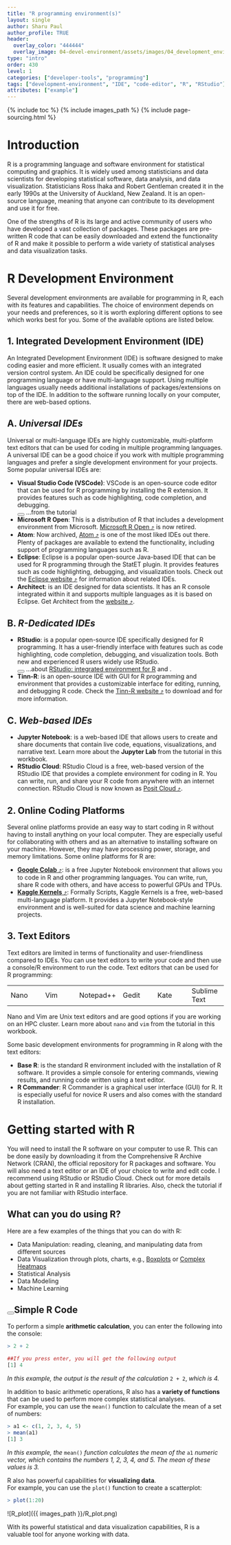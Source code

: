 ```yaml
---
title: "R programming environment(s)"
layout: single
author: Sharu Paul
author_profile: TRUE
header:
  overlay_color: "444444"
  overlay_image: 04-devel-environment/assets/images/04_development_envir_banner.png
type: "intro"
order: 430
level: 1
categories: ["developer-tools", "programming"]
tags: ["development-environment", "IDE", "code-editor", "R", "RStudio"]
attributes: ["example"]
---
```


{% include toc %}
{% include images_path %}
{% include page-sourcing.html %}


# Introduction

<div class="note" markdown="1">
R is a programming language and software environment for statistical computing and graphics. It is widely used among statisticians and data scientists for developing statistical software, data analysis, and data visualization. Statisticians Ross Ihaka and Robert Gentleman created it in the early 1990s at the University of Auckland, New Zealand. It is an open-source language, meaning that anyone can contribute to its development and use it for free.
</div>

One of the strengths of R is its large and active community of users who have developed a vast collection of packages. These packages are pre-written R code that can be easily downloaded and extend the functionality of R and make it possible to perform a wide variety of statistical analyses and data visualization tasks.


# R Development Environment

Several development environments are available for programming in R, each with its features and capabilities. The choice of environment depends on your needs and preferences, so it is worth exploring different options to see which works best for you. Some of the available options are listed below.


## 1. Integrated Development Environment (IDE)
An Integrated Development Environment (IDE) is software designed to make coding easier and more efficient. It usually comes with an integrated version control system. An IDE could be specifically designed for one programming language or have multi-language support. Using multiple languages usually needs additional installations of packages/extensions on top of the IDE. In addition to the software running locally on your computer, there are web-based options.


## <b class="level-1">A.</b> *Universal IDEs*
Universal or multi-language IDEs are highly customizable, multi-platform text editors that can be used for coding in multiple programming languages. A universal IDE can be a good choice if you work with multiple programming languages and prefer a single development environment for your projects. Some popular universal IDEs are:

* **Visual Studio Code (VSCode)**: VSCode is an open-source code editor that can be used for R programming by installing the R extension. It provides features such as code highlighting, code completion, and debugging. <br><button class="btn more"></button> ...from the tutorial <a class="t-links" href="411" title="true"></a>
* **Microsoft R Open**: This is a distribution of R that includes a development environment from Microsoft. <a href="https://learn.microsoft.com/en-us/answers/questions/1335739/link-to-download-r-open-4-0-2" target="_blank">Microsoft R Open ⤴</a> is now retired.
* **Atom**: Now archived, <a href="https://github.blog/2022-06-08-sunsetting-atom/" target="_blank">Atom ⤴</a> is one of the most liked IDEs out there. Plenty of packages are available to extend the functionality, including support of programming languages such as R.
* **Eclipse**: Eclipse is a popular open-source Java-based IDE that can be used for R programming through the StatET plugin. It provides features such as code highlighting, debugging, and visualization tools. Check out the <a href="https://www.eclipse.org/ide/" target="_blank">Eclipse website ⤴</a> for information about related IDEs.
* **Architect**: is an IDE designed for data scientists. It has an R console integrated within it and supports multiple languages as it is based on Eclipse. Get Architect from the <a href="https://www.getarchitect.io/" target="_blank">website ⤴</a>.


## <b class="level-1">B.</b> *R-Dedicated IDEs*

* **RStudio**: is a popular open-source IDE specifically designed for R programming. It has a user-friendly interface with features such as code highlighting, code completion, debugging, and visualization tools. Both new and experienced R users widely use RStudio. <br><button class="btn more"></button> ...about <a class="t-links" href="431">RStudio: integrated environment for R</a> and <a class="t-links" href="432" title="true"></a>.
* **Tinn-R**: is an open-source IDE with GUI for R programming and environment that provides a customizable interface for editing, running, and debugging R code. Check the <a href="https://tinn-r.org/en/" target="_blank">Tinn-R website ⤴</a> to download and for more information.


## <b class="level-1">C.</b> *Web-based IDEs*
* **Jupyter Notebook**: is a web-based IDE that allows users to create and share documents that contain live code, equations, visualizations, and narrative text. Learn more about the **Jupyter Lab** from the tutorial <a class="t-links" href="412" title="true"></a> in this workbook.
* **RStudio Cloud**: RStudio Cloud is a free, web-based version of the RStudio IDE that provides a complete environment for coding in R. You can write, run, and share your R code from anywhere with an internet connection. RStudio Cloud is now known as <a href="https://posit.cloud/" target="_blank">Posit Cloud ⤴</a>.


## 2. Online Coding Platforms

Several online platforms provide an easy way to start coding in R without having to install anything on your local computer. They are especially useful for collaborating with others and as an alternative to installing software on your machine. However, they may have processing power, storage, and memory limitations. Some online platforms for R are:

* <a href="https://colab.research.google.com/" target="_blank"><b>Google Colab</b> ⤴</a>: is a free Jupyter Notebook environment that allows you to code in R and other programming languages. You can write, run, share R code with others, and have access to powerful GPUs and TPUs.
* <a href="https://www.kaggle.com/code" target="_blank"><b>Kaggle Kernels</b> ⤴</a>: Formally Scripts, Kaggle Kernels is a free, web-based multi-language platform. It provides a Jupyter Notebook-style environment and is well-suited for data science and machine learning projects.


## 3. Text Editors

Text editors are limited in terms of functionality and user-friendliness compared to IDEs. You can use text editors to write your code and then use a console/R environment to run the code.
Text editors that can be used for R programming:

<table class="center-h font-1">
  <tr>
    <td width="16.6%" class="no-border">Nano</td>
    <td width="16.6%" class="no-border bl">Vim</td>
    <td width="16.6%" class="no-border bl">Notepad++</td>
    <td width="16.6%" class="no-border bl">Gedit</td>
    <td width="16.6%" class="no-border bl">Kate</td>
    <td width="16.6%" class="no-border bl">Sublime Text</td>
  </tr>
</table>


Nano and Vim are Unix text editors and are good options if you are working on an HPC cluster. Learn more about `nano` and `vim` from the tutorial <a class="t-links" href="322" title="true"></a> in this workbook.

Some basic development environments for programming in R along with the text editors:

* **Base R**: is the standard R environment included with the installation of R software. It provides a simple console for entering commands, viewing results, and running code written using a text editor.
* **R Commander**: R Commander is a graphical user interface (GUI) for R. It is especially useful for novice R users and also comes with the standard R installation.


# Getting started with R

You will need to install the R software on your computer to use R. This can be done easily by downloading it from the Comprehensive R Archive Network (CRAN), the official repository for R packages and software. You will also need a text editor or an IDE of your choice to write and edit code. I recommend using RStudio or RStudio Cloud. Check out <a class="t-links" href="432" title="true"></a> for more details about getting started in R and installing R libraries. Also, check the <a class="t-links" href="431" title="true"></a> tutorial if you are not familiar with RStudio interface.
<br>


## What can you do using R?

Here are a few examples of the things that you can do with R: <br>
* Data Manipulation: reading, cleaning, and manipulating data from different sources
* Data Visualization through plots, charts, e.g., <a class="t-links" href="823.03">Boxplots</a> or <a class="t-links" href="823.05">Complex Heatmaps</a>
* Statistical Analysis
* Data Modeling
* Machine Learning


## <button class="btn example mr"></button>Simple R Code

To perform a simple **arithmetic calculation**, you can enter the following into the console:

```r
> 2 + 2

##If you press enter, you will get the following output
[1] 4
```
*In this example, the output is the result of the calculation* `2 + 2`, *which is 4.*

In addition to basic arithmetic operations, R also has a **variety of functions** that can be used to perform more complex statistical analyses. <br>
For example, you can use the `mean()` function to calculate the mean of a set of numbers:
```r
> a1 <- c(1, 2, 3, 4, 5)
> mean(a1)
[1] 3
```
*In this example, the* `mean()` *function calculates the mean of the* `a1` *numeric vector, which contains the numbers 1, 2, 3, 4, and 5. The mean of these values is 3.*

R also has powerful capabilities for **visualizing data**. <br>
For example, you can use the `plot()` function to create a scatterplot:
```r
> plot(1:20)
```
![R_plot]({{ images_path }}/R_plot.png)

<div class="note" markdown="1">
With its powerful statistical and data visualization capabilities, R is a valuable tool for anyone working with data.
</div>

